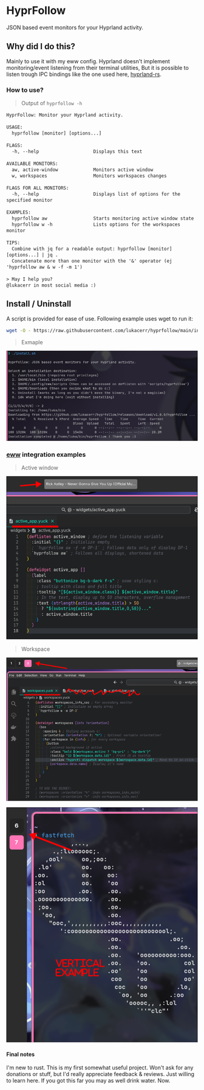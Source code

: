# HyprFollow

JSON based event monitors for your Hyprland activity.

## Why did I do this?

Mainly to use it with my eww config. Hyprland doesn't implement monitoring/event listening from their terminal utilities,
But it is possible to listen trough IPC bindings like the one used here, [hyprland-rs](https://github.com/hyprland-community/hyprland-rs).

### How to use?

> Output of `hyprfollow -h`

```text
HyprFollow: Monitor your Hyprland activity.

USAGE:
  hyprfollow [monitor] [options...]

FLAGS:
  -h, --help                    Displays this text

AVAILABLE MONITORS:
  aw, active-window             Monitors active window
  w, workspaces                 Monitors workspaces changes

FLAGS FOR ALL MONITORS:
  -h, --help                    Displays list of options for the specified monitor

EXAMPLES:
  hyprfollow aw                 Starts monitoring active window state
  hyprfollow w -h               Lists options for the workspaces monitor

TIPS:
  Combine with jq for a readable output: hyprfollow [monitor] [options...] | jq .
  Concatenate more than one monitor with the '&' operator (ej 'hyprfollow aw & w -f -m 1')

> May I help you?
@lukacerr in most social media :)
```

## Install / Uninstall

A script is provided for ease of use. Following example uses wget to run it:

```sh
wget -O - https://raw.githubusercontent.com/lukacerr/hyprfollow/main/install.sh | bash
```

> Exmaple

![Installation example](assets/installation.png)

### [eww](https://github.com/elkowar/eww) integration examples

> Active window

![Active window example](assets/active-window-example.png)

> Workspace

![Workspace horizontal example](assets/workspace-h-example.png)

![Workspace vertical example](assets/workspace-v-example.png)

#### Final notes

I'm new to rust. This is my first somewhat useful project.
Won't ask for any donations or stuff, but I'd really appreciate feedback & reviews.
Just willing to learn here.
If you got this far you may as well drink water. Now.
